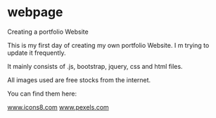 # webpage
Creating a portfolio Website


This is my first day of creating my own portfolio Website. I m trying to update it frequently.

It mainly consists of .js, bootstrap, jquery, css and html files.

All images used are free stocks from the internet.

You can find them here:

www.icons8.com
www.pexels.com
